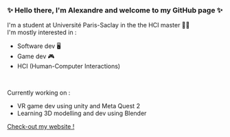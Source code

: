### ✨ Hello there, I'm Alexandre and welcome to my GitHub page ✨

I'm a student at Université Paris-Saclay in the the HCI master 👨‍💻
<br>
I'm mostly interested in : 
<br>
- Software dev 🖥
- Game dev 🎮
- HCI (Human-Computer Interactions)
<br>

Currently working on : 
- VR game dev using unity and Meta Quest 2
- Learning 3D modelling and dev using Blender

[Check-out my website !](https://aciorascu.me)
